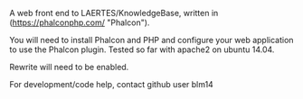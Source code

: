 A web front end to LAERTES/KnowledgeBase, written in (https://phalconphp.com/ "Phalcon").

You will need to install Phalcon and PHP and configure your web application to use the Phalcon plugin. Tested so far with apache2 on ubuntu 14.04.

Rewrite will need to be enabled.

For development/code help, contact github user blm14
